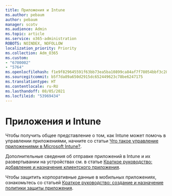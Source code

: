 ```yaml
---
title: Приложения и Intune
ms.author: pebaum
author: pebaum
manager: scotv
ms.audience: Admin
ms.topic: article
ms.service: o365-administration
ROBOTS: NOINDEX, NOFOLLOW
localization_priority: Priority
ms.collection: Adm_O365
ms.custom:
- "6700002"
- "5764"
ms.openlocfilehash: f1e9f829645591f63bb73ea5ba10899ca84af7f78054bbf3c285cb1f24866ca3
ms.sourcegitcommit: b5f7da89a650d2915dc652449623c78be6247175
ms.translationtype: HT
ms.contentlocale: ru-RU
ms.lasthandoff: 08/05/2021
ms.locfileid: "53969434"
---
```

# <a name="apps-and-intune"></a>Приложения и Intune

Чтобы получить общее представление о том, как Intune может помочь в управлении приложениями, начните со статьи [Что такое управление приложениями в Microsoft Intune?](https://docs.microsoft.com/mem/intune/apps/app-management).

Дополнительные сведения об отправке приложений в Intune и их развертывании на устройствах см. в статье [Краткое руководство: добавление и назначение клиентского приложения](https://docs.microsoft.com/mem/intune/apps/quickstart-add-assign-app).

Чтобы защитить корпоративные данные в мобильных приложениях, ознакомьтесь со статьей [Краткое руководство: создание и назначение политики защиты приложения](https://docs.microsoft.com/mem/intune/apps/quickstart-create-assign-app-policy).